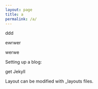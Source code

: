 ```yaml
---
layout: page
title: a
permalink: /a/
---
```

ddd


ewrwer


werwe

Setting up a blog:

get Jekyll

Layout can be modified with _layouts files.